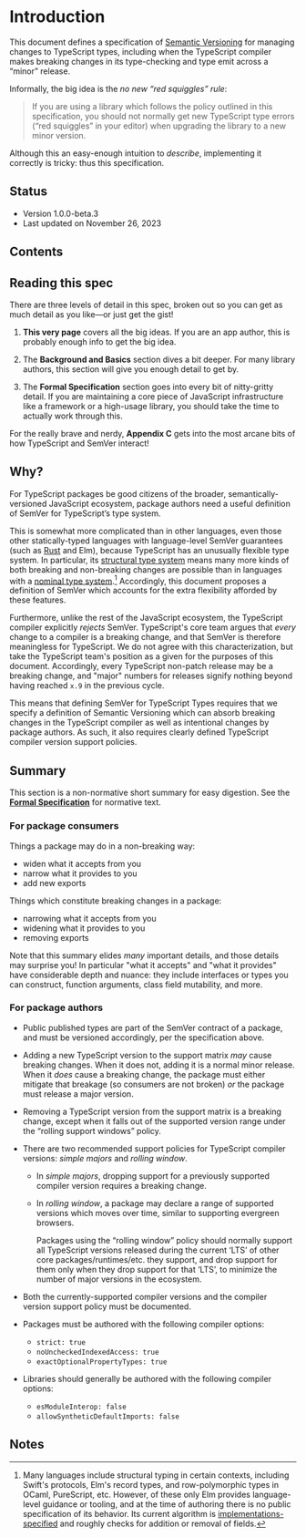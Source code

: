 # Introduction

This document defines a specification of [Semantic Versioning][semver] for managing changes to TypeScript types, including when the TypeScript compiler makes breaking changes in its type-checking and type emit across a “minor” release.

[semver]: https://semver.org

Informally, the big idea is the *no new “red squiggles” rule*:

> If you are using a library which follows the policy outlined in this specification, you should not normally get new TypeScript type errors (“red squiggles” in your editor) when upgrading the library to a new minor version.

Although this an easy-enough intuition to *describe*, implementing it correctly is tricky: thus this specification.

## Status

- Version 1.0.0-beta.3
- Last updated on November 26, 2023

## Contents

<!-- toc -->


## Reading this spec

There are three levels of detail in this spec, broken out so you can get as much detail as you like—or just get the gist!

1. **This very page** covers all the big ideas. If you are an app author, this is probably enough info to get the big idea.

2. The **Background and Basics** section dives a bit deeper. For many library authors, this section will give you enough detail to get by.

3. The **Formal Specification** section goes into every bit of nitty-gritty detail. If you are maintaining a core piece of JavaScript infrastructure like a framework or a high-usage library, you should take the time to actually work through this.

For the really brave and nerdy, **Appendix C** gets into the most arcane bits of how TypeScript and SemVer interact!


## Why?

For TypeScript packages be good citizens of the broader, semantically-versioned JavaScript ecosystem, package authors need a useful definition of SemVer for TypeScript’s type system.

This is somewhat more complicated than in other languages, even those other statically-typed languages with language-level SemVer guarantees (such as [Rust][rust-semver] and Elm), because TypeScript has an unusually flexible type system. In particular, its [structural type system][structural] means many more kinds of both breaking and non-breaking changes are possible than in languages with a [nominal type system][nominal].[^other-structural-types] Accordingly, this document proposes a definition of SemVer which accounts for the extra flexibility afforded by these features.

[rust-semver]: https://rust-lang.github.io/rfcs/1122-language-semver.html
[structural]: https://en.wikipedia.org/wiki/Structural_type_system
[nominal]: https://en.wikipedia.org/wiki/Nominal_type_system

Furthermore, unlike the rest of the JavaScript ecosystem, the TypeScript compiler explicitly *rejects* SemVer. TypeScript's core team argues that *every* change to a compiler is a breaking change, and that SemVer is therefore meaningless for TypeScript. We do not agree with this characterization, but take the TypeScript team's position as a given for the purposes of this document. Accordingly, every TypeScript non-patch release may be a breaking change, and "major" numbers for releases signify nothing beyond having reached `x.9` in the previous cycle.

This means that defining SemVer for TypeScript Types requires that we specify a definition of Semantic Versioning which can absorb breaking changes in the TypeScript compiler as well as intentional changes by package authors. As such, it also requires clearly defined TypeScript compiler version support policies.

## Summary

This section is a non-normative short summary for easy digestion. See the [**Formal Specification**](./formal-spec/index.md) for normative text.

### For package consumers

Things a package may do in a non-breaking way:

- widen what it accepts from you
- narrow what it provides to you
- add new exports

Things which constitute breaking changes in a package:

- narrowing what it accepts from you
- widening what it provides to you
- removing exports

Note that this summary elides *many* important details, and those details may surprise you! In particular "what it accepts" and "what it provides" have considerable depth and nuance: they include interfaces or types you can construct, function arguments, class field mutability, and more.

### For package authors

-   Public published types are part of the SemVer contract of a package, and must be versioned accordingly, per the specification above.

-   Adding a new TypeScript version to the support matrix *may* cause breaking changes. When it does not, adding it is a normal minor release. When it *does* cause a breaking change, the package must either mitigate that breakage (so consumers are not broken) *or* the package must release a major version.

-   Removing a TypeScript version from the support matrix is a breaking change, except when it falls out of the supported version range under the “rolling support windows” policy.

-   There are two recommended support policies for TypeScript compiler versions: *simple majors* and *rolling window*.

    -   In *simple majors*, dropping support for a previously supported compiler version requires a breaking change.

    -   In *rolling window*, a package may declare a range of supported versions which moves over time, similar to supporting evergreen browsers.

        Packages using the “rolling window” policy should normally support all TypeScript versions released during the current ‘LTS’ of other core packages/runtimes/etc. they support, and drop support for them only when they drop support for that ‘LTS’, to minimize the number of major versions in the ecosystem.

-   Both the currently-supported compiler versions and the compiler version support policy must be documented.

-   Packages must be authored with the following compiler options:
    -   `strict: true`
    -   `noUncheckedIndexedAccess: true`
    -   `exactOptionalPropertyTypes: true`

-   Libraries should generally be authored with the following compiler options:
    -   `esModuleInterop: false`
    -   `allowSyntheticDefaultImports: false`



## Notes

[^other-structural-types]: Many languages include structural typing in certain contexts, including Swift's protocols, Elm's record types, and row-polymorphic types in OCaml, PureScript, etc. However, of these only Elm provides language-level guidance or tooling, and at the time of authoring there is no public specification of its behavior. Its current algorithm is [implementations-specified][elm-compat] and roughly checks for addition or removal of fields.

[elm-compat]: https://github.com/elm/compiler/blob/770071accf791e8171440709effe71e78a9ab37c/builder/src/Deps/Diff.hs#L128-L136
